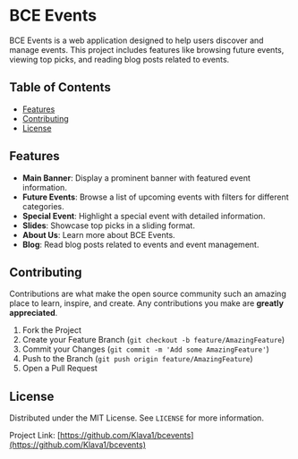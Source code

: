 # BCE Events

BCE Events is a web application designed to help users discover and manage events. This project includes features like browsing future events, viewing top picks, and reading blog posts related to events.

## Table of Contents

- [Features](#features)
- [Contributing](#contributing)
- [License](#license)

## Features

- **Main Banner**: Display a prominent banner with featured event information.
- **Future Events**: Browse a list of upcoming events with filters for different categories.
- **Special Event**: Highlight a special event with detailed information.
- **Slides**: Showcase top picks in a sliding format.
- **About Us**: Learn more about BCE Events.
- **Blog**: Read blog posts related to events and event management.

## Contributing

Contributions are what make the open source community such an amazing place to learn, inspire, and create. Any contributions you make are **greatly appreciated**.

1. Fork the Project
2. Create your Feature Branch (`git checkout -b feature/AmazingFeature`)
3. Commit your Changes (`git commit -m 'Add some AmazingFeature'`)
4. Push to the Branch (`git push origin feature/AmazingFeature`)
5. Open a Pull Request

## License

Distributed under the MIT License. See `LICENSE` for more information.

Project Link: [https://github.com/Klava1/bcevents](https://github.com/Klava1/bcevents)
